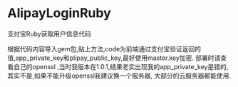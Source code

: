 # AlipayLoginRuby
支付宝Ruby获取用户信息代码

根据代码内容导入gem包,贴上方法,code为前端通过支付宝验证返回的值,app_private_key和plipay_public_key,最好使用master.key加密.
部署时请查看自己的openssl ,当时我版本在1.0.1,结果老实出现我的app_private_key是错的,其实不是,如果不能升级openssl我建议换一个服务器,
大部分的云服务器都能使用.

